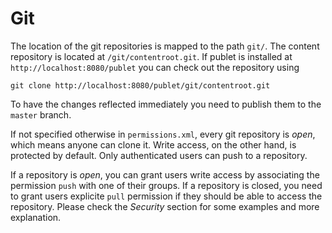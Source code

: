 # Git

The location of the git repositories is mapped to the path `git/`. The content
repository is located at `/git/contentroot.git`. If publet is installed at
`http://localhost:8080/publet` you can check out the repository using

    git clone http://localhost:8080/publet/git/contentroot.git

To have the changes reflected immediately you need to publish them to the
`master` branch.

If not specified otherwise in `permissions.xml`, every git repository is
_open_, which means anyone can clone it. Write access, on the other hand,
is protected by default. Only authenticated users can push to a repository.

If a repository is _open_, you can grant users write access by associating the
permission `push` with one of their groups. If a repository is closed, you
need to grant users explicite `pull` permission if they should be able to
access the repository. Please check the _Security_ section for some examples
and more explanation.